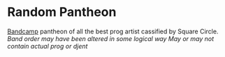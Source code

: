 # Random Pantheon
[Bandcamp](https://bandcamp.com) pantheon of all the best prog artist cassified by Square Circle.
*Band order may have been altered in some logical way*
*May or may not contain actual prog or djent*
